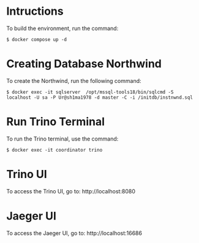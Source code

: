 
# Intructions

To build the environment, run the command:

```
$ docker compose up -d

```

# Creating Database Northwind

To create the Northwind, run the following command:

```
$ docker exec -it sqlserver  /opt/mssql-tools18/bin/sqlcmd -S localhost -U sa -P Ur@sh1ma1978 -d master -C -i /initdb/instnwnd.sql

```

# Run Trino Terminal

To run the Trino terminal, use the command:

```
$ docker exec -it coordinator trino

```

# Trino UI
To access the Trino UI, go to:
http://localhost:8080

# Jaeger UI
To access the Jaeger UI, go to:
http://localhost:16686

